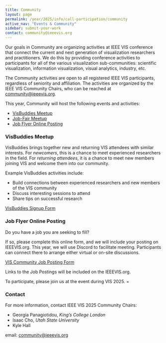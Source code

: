 ```yaml
---
title: Community
layout: page
permalink: /year/2025/info/call-participation/community
active_nav: "Events & Community"
sidebar: submit-your-work
contact: community@ieeevis.org
---
```


Our goals in Community are organizing activities at IEEE VIS conference that connect the current and next generation of visualization researchers and practitioners. We do this by providing conference activities to participants for all of the various visualization sub-communities: scientific visualization, information visualization, visual analytics, industry, etc. 

The Community activities are open to all registered IEEE VIS participants, regardless of seniority and affiliation. The activities are organized by the IEEE VIS Community Chairs, who can be reached at [community@ieeevis.org](community@ieeevis.org).

This year, Community will host the following events and activities:

* [VisBuddies Meetup](#visbuddies)
* [Job-Fair Meetup](#ajf)
* [Job Flyer Online Posting](#job-flyers)

### <a name="visbuddies"></a>VisBuddies Meetup
<!-- **Tuesday, 27 October 2020, 13:40:00 Mountain Time** -->
<!-- **Tuesday, 18 October 2022, 12:00:00 CST in OK Station 4** -->
<!-- **Tuesday 24 October 2023, 12:00:00 AEDT room 101/102** -->


VisBuddies brings together new and returning VIS attendees with similar interests. For *newcomers*, this is a chance to meet experienced researchers in the field. For *returning attendees*, it is a chance to meet new members joining VIS and welcome them into our community. 

Example VisBuddies activities include:
* Build connections between experienced researchers and new members of the VIS community
* Discuss interesting sessions to attend
* Share tips on successful research

[VisBuddies Signup Form](https://forms.gle/1Lr2U8tM8qtQin366)

### <a name="job-flyers"></a>Job Flyer Online Posting

Do you have a job you are seeking to fill? 

If so, please complete this online form, and we will include your posting on IEEEVIS.org. This year, we will use Discord to facilitate meeting. Participants can connect there to arrange either virtual or on-site discussions.

<!-- You can also use this form to sign up to host a “table” at the Job Fair. -->

[VIS Community Job Posting Form](https://forms.gle/g6sCRcsMkHNavktG9)

Links to the Job Postings will be included on the IEEEVIS.org.

<!-- [**Job Postings**]() -->

<!-- ### <a name="ajf"></a>VIS Job Fair Meetup -->
<!-- **Wednesday, 19 October 2022, 15:45:00 CST in OK Station 2+3** -->
<!-- **Thursday, 26 October 2023, 17:00:00 AEDT room 101/102** -->


<!-- At the VIS conference, we will host a meetup session that connects job seekers and researchers with employers, staff, and faculty. -->
<!-- This includes all types of job opportunities: staff, industry positions, software engineers, faculty, post-docs, etc., and all types of job seekers from students to practitioners. -->

To participate, please join us at the event during VIS 2025. =

### Contact
For more information, contact IEEE VIS 2025 Community Chairs:

* Georgia Panagiotidou, *King’s College London*
* Isaac Cho, 	*Utah State University*
* Kyle Hall 

email: [community@ieeevis.org](community@ieeevis.org)
